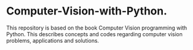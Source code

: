 # Computer-Vision-with-Python.
This repository is based on the book Computer Vision programming with Python. This describes concepts and codes regarding computer vision problems, applications and solutions.

